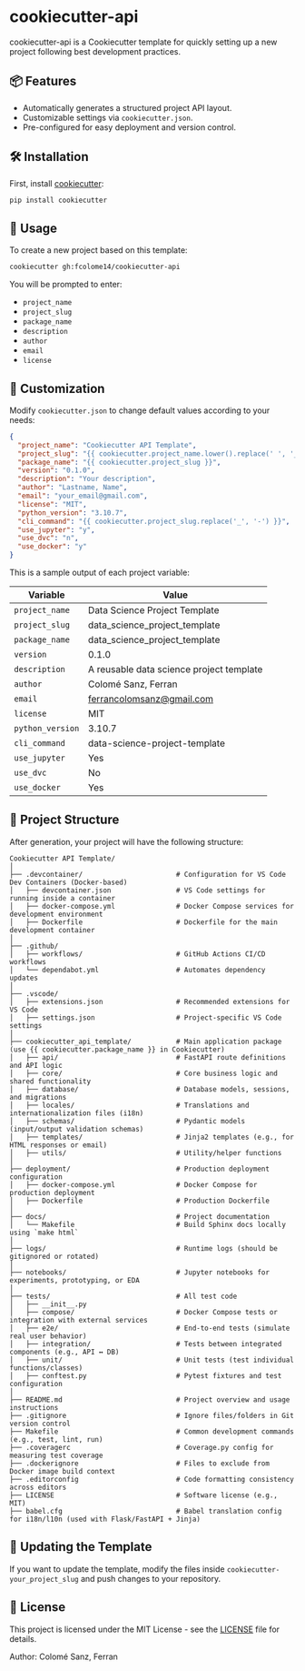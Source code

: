 # cookiecutter-api

cookiecutter-api is a Cookiecutter template for quickly setting up a new project following best development practices.

## 📦 Features

- Automatically generates a structured project API layout.
- Customizable settings via `cookiecutter.json`.
- Pre-configured for easy deployment and version control.

## 🛠️ Installation

First, install [cookiecutter](https://cookiecutter.readthedocs.io/en/latest/):

```sh
pip install cookiecutter
```

## 🚀 Usage

To create a new project based on this template:

```sh
cookiecutter gh:fcolome14/cookiecutter-api
```

You will be prompted to enter:

- `project_name`
- `project_slug`
- `package_name`
- `description`
- `author`
- `email`
- `license`

## 📝 Customization

Modify `cookiecutter.json` to change default values according to your needs:

```json
{
  "project_name": "Cookiecutter API Template",
  "project_slug": "{{ cookiecutter.project_name.lower().replace(' ', '_') }}",
  "package_name": "{{ cookiecutter.project_slug }}",
  "version": "0.1.0",
  "description": "Your description",
  "author": "Lastname, Name",
  "email": "your_email@gmail.com",
  "license": "MIT",
  "python_version": "3.10.7",
  "cli_command": "{{ cookiecutter.project_slug.replace('_', '-') }}",
  "use_jupyter": "y",
  "use_dvc": "n",
  "use_docker": "y"
}

```

This is a sample output of each project variable:


| Variable          | Value                                               |
|-------------------|-----------------------------------------------------|
| `project_name`    | Data Science Project Template                       |
| `project_slug`    | data_science_project_template                       |
| `package_name`    | data_science_project_template                       |
| `version`         | 0.1.0                                               |
| `description`     | A reusable data science project template            |
| `author`          | Colomé Sanz, Ferran                                 |
| `email`           | ferrancolomsanz@gmail.com                           |
| `license`         | MIT                                                 |
| `python_version`  | 3.10.7                                              |
| `cli_command`     | data-science-project-template                       |
| `use_jupyter`     | Yes                                                 |
| `use_dvc`         | No                                                  |
| `use_docker`      | Yes                                                 |


## 📂 Project Structure

After generation, your project will have the following structure:

```
Cookiecutter API Template/
│
├── .devcontainer/                       # Configuration for VS Code Dev Containers (Docker-based)
│   ├── devcontainer.json                # VS Code settings for running inside a container
│   ├── docker-compose.yml               # Docker Compose services for development environment
│   ├── Dockerfile                       # Dockerfile for the main development container
│
├── .github/
│   ├── workflows/                       # GitHub Actions CI/CD workflows
│   └── dependabot.yml                   # Automates dependency updates
│
├── .vscode/
│   ├── extensions.json                  # Recommended extensions for VS Code
│   ├── settings.json                    # Project-specific VS Code settings
│
├── cookiecutter_api_template/           # Main application package (use {{ cookiecutter.package_name }} in Cookiecutter)
│   ├── api/                             # FastAPI route definitions and API logic
│   ├── core/                            # Core business logic and shared functionality
│   ├── database/                        # Database models, sessions, and migrations
│   ├── locales/                         # Translations and internationalization files (i18n)
│   ├── schemas/                         # Pydantic models (input/output validation schemas)
│   ├── templates/                       # Jinja2 templates (e.g., for HTML responses or email)
│   ├── utils/                           # Utility/helper functions
│
├── deployment/                          # Production deployment configuration
│   ├── docker-compose.yml               # Docker Compose for production deployment
│   ├── Dockerfile                       # Production Dockerfile
│
├── docs/                                # Project documentation
│   └── Makefile                         # Build Sphinx docs locally using `make html`
│
├── logs/                                # Runtime logs (should be gitignored or rotated)
│
├── notebooks/                           # Jupyter notebooks for experiments, prototyping, or EDA
│
├── tests/                               # All test code
│   ├── __init__.py
│   ├── compose/                         # Docker Compose tests or integration with external services
│   ├── e2e/                             # End-to-end tests (simulate real user behavior)
│   ├── integration/                     # Tests between integrated components (e.g., API ↔ DB)
│   ├── unit/                            # Unit tests (test individual functions/classes)
│   ├── conftest.py                      # Pytest fixtures and test configuration
│
├── README.md                            # Project overview and usage instructions
├── .gitignore                           # Ignore files/folders in Git version control
├── Makefile                             # Common development commands (e.g., test, lint, run)
├── .coveragerc                          # Coverage.py config for measuring test coverage
├── .dockerignore                        # Files to exclude from Docker image build context
├── .editorconfig                        # Code formatting consistency across editors
├── LICENSE                              # Software license (e.g., MIT)
├── babel.cfg                            # Babel translation config for i18n/l10n (used with Flask/FastAPI + Jinja)

```

## 🔄 Updating the Template

If you want to update the template, modify the files inside `cookiecutter-your_project_slug` and push changes to your repository.

## 📜 License

This project is licensed under the MIT License - see the [LICENSE](LICENSE) file for details.

Author: Colomé Sanz, Ferran